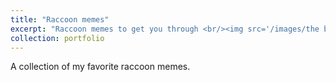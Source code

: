 ```yaml
---
title: "Raccoon memes"
excerpt: "Raccoon memes to get you through <br/><img src='/images/the bar was the ground and you kept digging.jpg'>"
collection: portfolio
---
```


A collection of my favorite raccoon memes. 
